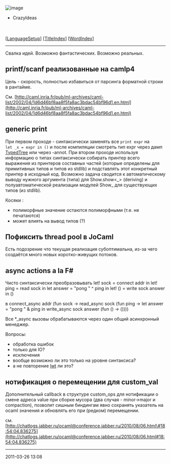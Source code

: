 ![image](logo.png)
-   CrazyIdeas

\
\
 [[LanguageSetup](LanguageSetup.html)] [[TitleIndex](TitleIndex.html)]
[[WordIndex](WordIndex.html)]

* * * * *

Свалка идей. Возможно фантастических. Возможно реальных.

## printf/scanf реализованные на camlp4

Цель - скорость, полностью избавиться от парсинга форматной строки в
рантайме.

См.
[http://caml.inria.fr/pub/ml-archives/caml-list/2002/04/1d6d46bf8aa8f5fa8ac3bdac54bf96d1.en.html](http://caml.inria.fr/pub/ml-archives/caml-list/2002/04/1d6d46bf8aa8f5fa8ac3bdac54bf96d1.en.html)

## generic print

При первом проходе - синтаксически заменять все `print expr` на
`let _x = expr in ()` и после компиляции смотреть тип expr через дамп
[TypedTree](camlunity.ru/TypedTree.html) или через -annot. При втором
проходе используя информацию о типах синтаксически собирать принтер
всего выражения из принтеров составных частей (которые определены для
примитивных типов и типов из stdlib) и подставлять этот конкретный
принтер в исходный код. Возможно задача сводится к автоматическому
выводу нужного аргумента (типа) для Show.show<\_\> (deriving) и
полуавтоматической реализации модулей Show\_ для существующих типов (из
stdlib).

Косяки :

-   полиморфные значение остаются полиморфными (т.е. не печатаются)
-   может влиять на вывод типов (?)

## Пофиксить thread pool в JoCaml

Есть подозрение что текущая реализация субоптимальна, из-за чего
создаётся много новых коротко-живущих потоков.

## async actions a la F\#

Чисто синтаксически преобразовывать
    let! sock = connect addr in
    let! ping = read sock in
    let answer = "pong " ^ ping in
    let! () = write sock answer in
    ()

в
    connect_async addr (fun sock ->
    read_async sock (fun ping ->
    let answer = "pong " & ping in
    write_async sock answer (fun () -> ())))

Все \*\_async вызовы обрабатываются через один общий асинхронный
менеджер.

Вопросы:

-   обработка ошибок
-   только для IO?
-   исключения
-   вообще возможно ли это только на уровне синтаксиса?
-   а не повторение [lwt](camlunity.ru/lwt.html) ли это?

## нотификация о перемещении для custom\_val

Дополнительный callback в структуре custom\_ops для нотификации о смене
адреса value при сборке мусора (два случая - minor-\>major и
compaction), позволит сишным биндингам явно сохранять указатель на ocaml
значения и обновлять его при (редком) перемещении.

см.
[http://chatlogs.jabber.ru/ocaml@conference.jabber.ru/2010/08/06.html\#18:54:04.836275](http://chatlogs.jabber.ru/ocaml@conference.jabber.ru/2010/08/06.html#18:54:04.836275)

* * * * *

2011-03-26 13:08
